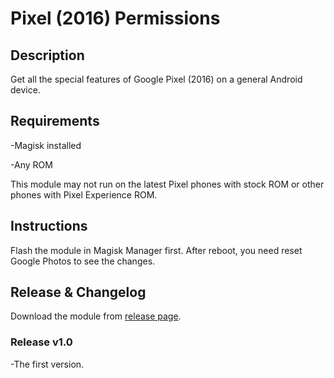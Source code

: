 # Pixel (2016) Permissions

## Description
Get all the special features of Google Pixel (2016) on a general Android device. 

## Requirements
 -Magisk installed

 -Any ROM

This module may not run on the latest Pixel phones with stock ROM or other phones with Pixel Experience ROM. 

## Instructions
Flash the module in Magisk Manager first. After reboot, you need reset Google Photos to see the changes.

## Release & Changelog
Download the module from [release page](https://github.com/ZeroSimple/Pixel-2016-Permissions/releases/tag/v1.0). 


### Release v1.0

 -The first version. 
